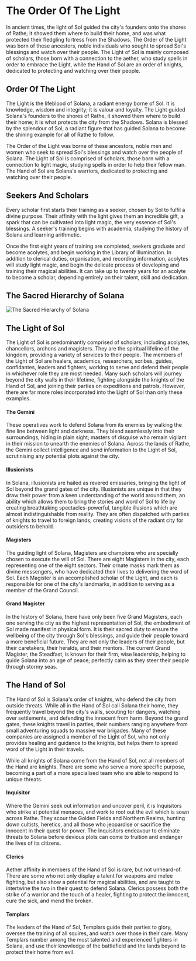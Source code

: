 # The Order Of The Light

In ancient times, the light of Sol guided the city's founders onto the shores of Rathe; it showed them where to build their home, and was what protected their fledgling fortress from the Shadows. The Order of the Light was born of these ancestors, noble individuals who sought to spread Sol's blessings and watch over their people. The Light of Sol is mainly composed of scholars, those born with a connection to the aether, who study spells in order to embrace the Light, while the Hand of Sol are an order of knights, dedicated to protecting and watching over their people.

## Order Of The Light

The Light is the lifeblood of Solana, a radiant energy borne of Sol. It is knowledge, wisdom and integrity; it is valour and loyalty. The Light guided Solana's founders to the shores of Rathe, it showed them where to build their home; it is what protects the city from the Shadows. Solana is blessed by the splendour of Sol, a radiant figure that has guided Solana to become the shining example for all of Rathe to follow.

The Order of the Light was borne of these ancestors, noble men and women who seek to spread Sol's blessings and watch over the people of Solana. The Light of Sol is comprised of scholars, those born with a connection to light magic, studying spells in order to help their fellow man. The Hand of Sol are Solana's warriors, dedicated to protecting and watching over their people.

## Seekers And Scholars

Every scholar first starts their training as a seeker, chosen by Sol to fulfil a divine purpose. Their affinity with the light gives them an incredible gift, a spark that can be cultivated into light magic, the very essence of Sol's blessings. A seeker's training begins with academia, studying the history of Solana and learning arithmetic.

Once the first eight years of training are completed, seekers graduate and become acolytes, and begin working in the Library of IIlumination. In addition to clerical duties, organisation, and recording information, acolytes will study light magic, and begin the delicate process of developing and training their magical abilities. It can take up to twenty years for an acolyte to become a scholar, depending entirely on their talent, skill and dedication.

## The Sacred Hierarchy of Solana

![The Sacred Hierarchy of Solana](https://d2hl7maqck52px.cloudfront.net/world-of-rathe/solana/sacred-hierarchy.webp)

## The Light of Sol
The Light of Sol is predominantly comprised of scholars, including acolytes, chancellors, archons and magisters. They are the spiritual lifeline of the kingdom, providing a variety of services to their people. The members of the Light of Sol are healers, academics, researchers, scribes, guides, confidantes, leaders and fighters, working to serve and defend their people in whichever role they are most needed. Many such scholars will journey beyond the city walls in their lifetime, fighting alongside the knights of the Hand of Sol, and joining their parties on expeditions and patrols. However, there are far more roles incorporated into the Light of Sol than only these examples.

#### The Gemini

These operatives work to defend Solana from its enemies by walking the fine line between light and darkness. They blend seamlessly into their surroundings, hiding in plain sight; masters of disguise who remain vigilant in their mission to unearth the enemies of Solana. Across the lands of Rathe, the Gemini collect intelligence and send information to the Light of Sol, scrutinising any potential plots against the city.

#### Illusionists

In Solana, illusionists are hailed as revered emissaries, bringing the light of Sol beyond the grand gates of the city. Illusionists are unique in that they draw their power from a keen understanding of the world around them, an ability which allows them to bring the stories and word of Sol to life by creating breathtaking spectacles-powerful, tangible illusions which are almost indistinguishable from reality. They are often dispatched with parties of knights to travel to foreign lands, creating visions of the radiant city for outsiders to behold.

#### Magisters

The guiding light of Solana, Magisters are champions who are specially chosen to execute the will of Sol. There are eight Magisters in the city, each representing one of the eight sectors. Their ornate masks mark them as divine messengers, who have dedicated their lives to delivering the word of Sol. Each Magister is an accomplished scholar of the Light, and each is responsible for one of the city's landmarks, in addition to serving as a member of the Grand Council.

#### Grand Magister

In the history of Solana, there have only been five Grand Magisters, each one serving the city as the highest representation of Sol, the embodiment of Sol made manifest in physical form. It is their sacred duty to ensure the wellbeing of the city through Sol's blessings, and guide their people toward a more beneficial future. They are not only the leaders of their people, but their caretakers, their heralds, and their mentors. The current Grand Magister, the Steadfast, is known for their firm, wise leadership, helping to guide Solana into an age of peace; perfectly calm as they steer their people through stormy seas.

## The Hand of Sol
The Hand of Sol is Solana's order of knights, who defend the city from outside threats. While all in the Hand of Sol call Solana their home, they frequently travel beyond the city's walls, scouting for dangers, watching over settlements, and defending the innocent from harm. Beyond the grand gates, these knights travel in parties, their numbers ranging anywhere from small adventuring squads to massive war brigades. Many of these companies are assigned a member of the Light of Sol, who not only provides healing and guidance to the knights, but helps them to spread word of the Light in their travels.

While all knights of Solana come from the Hand of Sol, not all members of the Hand are knights. There are some who serve a more specific purpose, becoming a part of a more specialised team who are able to respond to unique threats.

#### Inquisitor

Where the Gemini seek out information and uncover peril, it is Inquisitors who strike at potential menaces, and work to root out the evil which is sown across Rathe. They scour the Golden Fields and Northern Realms, hunting down cultists, heretics, and all those who jeopardise or sacrifice the innocent in their quest for power. The Inquisitors endeavour to eliminate threats to Solana before devious plots can come to fruition and endanger the lives of its citizens.

#### Clerics

Aether affinity in members of the Hand of Sol is rare, but not unheard-of. There are some who not only display a talent for weapons and melee fighting, but also show a potential for magical abilities, and are taught to intertwine the two in their quest to defend Solana. Clerics possess both the strike of a warrior and the touch of a healer, fighting to protect the innocent, cure the sick, and mend the broken.

#### Templars

The leaders of the Hand of Sol, Templars guide their parties to glory, oversee the training of all squires, and watch over those in their care. Many Templars number among the most talented and experienced fighters in Solana, and use their knowledge of the battlefield and the lands beyond to protect their home from evil.
